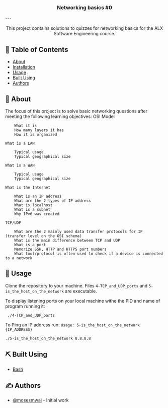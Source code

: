 <h3 align="center">Networking basics #0</h3>
---

<p align="center"> This project contains solutions to quizzes for networking basics for the ALX Software Engineering course.
    <br> 
</p>

## 📝 Table of Contents

- [About](#about)
- [Installation](#installation)
- [Usage](#usage)
- [Built Using](#built_using)
- [Authors](#authors)

## 🧐 About <a name = "about"></a>

The focus of this project is to solve basic networking questions after meeting the following learning objectives:
    OSI Model

        What it is
        How many layers it has
        How it is organized

    What is a LAN

        Typical usage
        Typical geographical size

    What is a WAN

        Typical usage
        Typical geographical size

    What is the Internet

        What is an IP address
        What are the 2 types of IP address
        What is localhost
        What is a subnet
        Why IPv6 was created

    TCP/UDP

        What are the 2 mainly used data transfer protocols for IP (transfer level on the OSI schema)
        What is the main difference between TCP and UDP
        What is a port
        Memorize SSH, HTTP and HTTPS port numbers
        What tool/protocol is often used to check if a device is connected to a network


## 🎈 Usage <a name="usage"></a>

Clone the repository to your machine.
Files ``4-TCP_and_UDP_ports`` and  ``5-is_the_host_on_the_network`` are executable.

To display listening ports on your local machine withe the PID and name of program running it:

```
 ./4-TCP_and_UDP_ports
```

To Ping an IP address run:
    ``Usage: 5-is_the_host_on_the_network {IP_ADDRESS}``
```
./5-is_the_host_on_the_network 8.8.8.8
```

## ⛏️ Built Using <a name = "built_using"></a>

- [Bash](https://www.gnu.org/software/bash/)

## ✍️ Authors <a name = "authors"></a>

- [@mosesmwai](https://github.com/moses946) - Initial work

